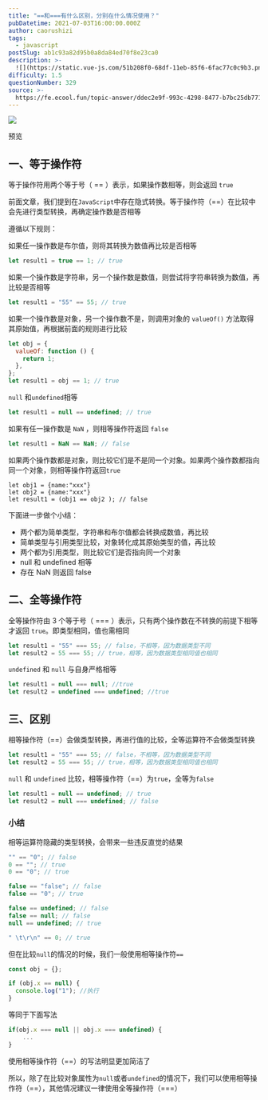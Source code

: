 ```yaml
---
title: "==和===有什么区别，分别在什么情况使用？"
pubDatetime: 2021-07-03T16:00:00.000Z
author: caorushizi
tags:
  - javascript
postSlug: ab1c93a82d95b0a8da84ed70f8e23ca0
description: >-
  ![](https://static.vue-js.com/51b208f0-68df-11eb-85f6-6fac77c0c9b3.png)预览一、等于操作符-------等于操作符用两个等于号（=
difficulty: 1.5
questionNumber: 329
source: >-
  https://fe.ecool.fun/topic-answer/ddec2e9f-993c-4298-8477-b7bc25db7713?orderBy=updateTime&order=desc&tagId=10
---
```


![](https://static.vue-js.com/51b208f0-68df-11eb-85f6-6fac77c0c9b3.png)

预览

## 一、等于操作符

等于操作符用两个等于号（ == ）表示，如果操作数相等，则会返回 `true`

前面文章，我们提到在`JavaScript`中存在隐式转换。等于操作符（==）在比较中会先进行类型转换，再确定操作数是否相等

遵循以下规则：

如果任一操作数是布尔值，则将其转换为数值再比较是否相等

```js
let result1 = true == 1; // true
```

如果一个操作数是字符串，另一个操作数是数值，则尝试将字符串转换为数值，再比较是否相等

```js
let result1 = "55" == 55; // true
```

如果一个操作数是对象，另一个操作数不是，则调用对象的 `valueOf()` 方法取得其原始值，再根据前面的规则进行比较

```js
let obj = {
  valueOf: function () {
    return 1;
  },
};
let result1 = obj == 1; // true
```

`null` 和`undefined`相等

```js
let result1 = null == undefined; // true
```

如果有任一操作数是 `NaN` ，则相等操作符返回 `false`

```js
let result1 = NaN == NaN; // false
```

如果两个操作数都是对象，则比较它们是不是同一个对象。如果两个操作数都指向同一个对象，则相等操作符返回`true`

    let obj1 = {name:"xxx"}
    let obj2 = {name:"xxx"}
    let result1 = (obj1 == obj2 ); // false

下面进一步做个小结：

- 两个都为简单类型，字符串和布尔值都会转换成数值，再比较
- 简单类型与引用类型比较，对象转化成其原始类型的值，再比较
- 两个都为引用类型，则比较它们是否指向同一个对象
- null 和 undefined 相等
- 存在 NaN 则返回 false

## 二、全等操作符

全等操作符由 3 个等于号（ === ）表示，只有两个操作数在不转换的前提下相等才返回 `true`。即类型相同，值也需相同

```js
let result1 = "55" === 55; // false，不相等，因为数据类型不同
let result2 = 55 === 55; // true，相等，因为数据类型相同值也相同
```

`undefined` 和 `null` 与自身严格相等

```js
let result1 = null === null; //true
let result2 = undefined === undefined; //true
```

## 三、区别

相等操作符（==）会做类型转换，再进行值的比较，全等运算符不会做类型转换

```js
let result1 = "55" === 55; // false，不相等，因为数据类型不同
let result2 = 55 === 55; // true，相等，因为数据类型相同值也相同
```

`null` 和 `undefined` 比较，相等操作符（==）为`true`，全等为`false`

```js
let result1 = null == undefined; // true
let result2 = null === undefined; // false
```

### 小结

相等运算符隐藏的类型转换，会带来一些违反直觉的结果

```js
"" == "0"; // false
0 == ""; // true
0 == "0"; // true

false == "false"; // false
false == "0"; // true

false == undefined; // false
false == null; // false
null == undefined; // true

" \t\r\n" == 0; // true
```

但在比较`null`的情况的时候，我们一般使用相等操作符`==`

```js
const obj = {};

if (obj.x == null) {
  console.log("1"); //执行
}
```

等同于下面写法

```js
if(obj.x === null || obj.x === undefined) {
    ...
}
```

使用相等操作符（==）的写法明显更加简洁了

所以，除了在比较对象属性为`null`或者`undefined`的情况下，我们可以使用相等操作符（==），其他情况建议一律使用全等操作符（===）
